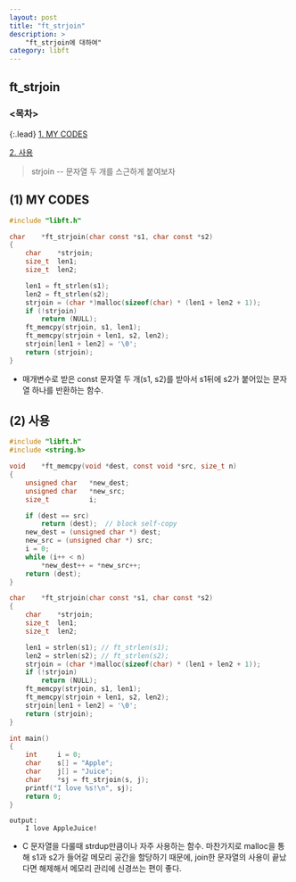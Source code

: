 ```yaml
---
layout: post
title: "ft_strjoin"
description: >
    "ft_strjoin에 대하여"
category: libft
---
```

## ft_strjoin

### <목차>
{:.lead}
[1. MY CODES](#1-my-codes)

[2. 사용](#2-사용)

> strjoin -- 문자열 두 개를 스근하게 붙여보자

## (1) MY CODES
~~~c
#include "libft.h"

char	*ft_strjoin(char const *s1, char const *s2)
{
	char	*strjoin;
	size_t	len1;
	size_t	len2;

	len1 = ft_strlen(s1);
	len2 = ft_strlen(s2);
	strjoin = (char *)malloc(sizeof(char) * (len1 + len2 + 1));
	if (!strjoin)
		return (NULL);
	ft_memcpy(strjoin, s1, len1);
	ft_memcpy(strjoin + len1, s2, len2);
	strjoin[len1 + len2] = '\0';
	return (strjoin);
}
~~~
- 매개변수로 받은 const 문자열 두 개(s1, s2)를 받아서 s1뒤에 s2가 붙어있는 문자열 하나를 반환하는 함수.

## (2) 사용
~~~c
#include "libft.h"
#include <string.h>

void	*ft_memcpy(void *dest, const void *src, size_t n)
{
	unsigned char	*new_dest;
	unsigned char	*new_src;
	size_t			i;

	if (dest == src)
		return (dest);	// block self-copy
	new_dest = (unsigned char *) dest;
	new_src = (unsigned char *) src;
	i = 0;
	while (i++ < n)
		*new_dest++ = *new_src++;
	return (dest);
}

char	*ft_strjoin(char const *s1, char const *s2)
{
	char	*strjoin;
	size_t	len1;
	size_t	len2;

	len1 = strlen(s1); // ft_strlen(s1);
	len2 = strlen(s2); // ft_strlen(s2);
	strjoin = (char *)malloc(sizeof(char) * (len1 + len2 + 1));
	if (!strjoin)
		return (NULL);
	ft_memcpy(strjoin, s1, len1);
	ft_memcpy(strjoin + len1, s2, len2);
	strjoin[len1 + len2] = '\0';
	return (strjoin);
}

int	main()
{
	int		i = 0;
	char	s[] = "Apple";
	char	j[] = "Juice";
	char	*sj = ft_strjoin(s, j);
	printf("I love %s!\n", sj);
	return 0;
}
~~~
~~~plain
output:
	I love AppleJuice!
~~~
- C 문자열을 다룰때 strdup만큼이나 자주 사용하는 함수. 마찬가지로 malloc을 통해 s1과 s2가 들어갈 메모리 공간을 할당하기 때문에, join한 문자열의 사용이 끝났다면 해제해서 메모리 관리에 신경쓰는 편이 좋다.
